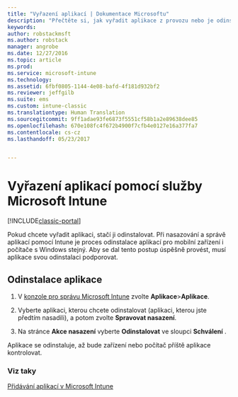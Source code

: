 ```yaml
---
title: "Vyřazení aplikací | Dokumentace Microsoftu"
description: "Přečtěte si, jak vyřadit aplikace z provozu nebo je odinstalovat pomocí služby Intune."
keywords: 
author: robstackmsft
ms.author: robstack
manager: angrobe
ms.date: 12/27/2016
ms.topic: article
ms.prod: 
ms.service: microsoft-intune
ms.technology: 
ms.assetid: 6fbf0805-1144-4e08-bafd-4f181d932bf2
ms.reviewer: jeffgilb
ms.suite: ems
ms.custom: intune-classic
ms.translationtype: Human Translation
ms.sourcegitcommit: 9ff1adae93fe6873f5551cf58b1a2e89638dee85
ms.openlocfilehash: 670e108fc4f672b4900f7cfb4e0127e16a377fa7
ms.contentlocale: cs-cz
ms.lasthandoff: 05/23/2017


---
```


# <a name="retire-apps-using-microsoft-intune"></a>Vyřazení aplikací pomocí služby Microsoft Intune

[!INCLUDE[classic-portal](../includes/classic-portal.md)]

Pokud chcete vyřadit aplikaci, stačí ji odinstalovat. Při nasazování a správě aplikací pomocí Intune je proces odinstalace aplikací pro mobilní zařízení i počítače s Windows stejný. Aby se dal tento postup úspěšně provést, musí aplikace svou odinstalaci podporovat.

## <a name="uninstall-an-app"></a>Odinstalace aplikace

1.  V [konzole pro správu Microsoft Intune](https://manage.microsoft.com) zvolte **Aplikace**&gt;**Aplikace**.

2.  Vyberte aplikaci, kterou chcete odinstalovat (aplikaci, kterou jste předtím nasadili), a potom zvolte **Spravovat nasazení**.

3.  Na stránce **Akce nasazení** vyberte **Odinstalovat** ve sloupci **Schválení** .

Aplikace se odinstaluje, až bude zařízení nebo počítač příště aplikace kontrolovat.

### <a name="see-also"></a>Viz taky
[Přidávání aplikací v Microsoft Intune](add-apps.md)

